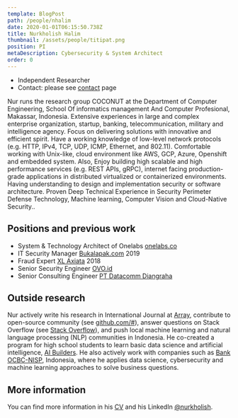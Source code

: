 ```yaml
---
template: BlogPost
path: /people/nhalim
date: 2020-01-01T06:15:50.738Z
title: Nurkholish Halim
thumbnail: /assets/people/titipat.png
position: PI
metaDescription: Cybersecurity & System Architect 
order: 0
---
```


- Independent Researcher
- Contact: please see [contact](/contact) page

Nur runs the research group COCONUT at the Department of Computer Engineering, School Of informatics management And Computer Profesional, Makassar, Indonesia. Extensive experiences in large and complex enterprise organization, startup, banking, telecommunication, military and intelligence agency. Focus on delivering solutions with innovative and efficient spirit. Have a working knowledge of low-level network protocols (e.g. HTTP, IPv4, TCP, UDP, ICMP, Ethernet, and 802.11). Comfortable working with Unix-like, cloud environment like AWS, GCP, Azure, Openshift and embedded system. Also, Enjoy building high scalable and high performance services (e.g. REST APIs, gRPC), internet facing production-grade applications in distributed virtualized or containerized environments. Having understanding to design and implementation security or software architecture. Proven Deep Technical Experience in Security Perimeter Defense Technology, Machine learning, Computer Vision and Cloud-Native Security..

## Positions and previous work

- System & Technology Architect of Onelabs [onelabs.co](https://onelabs.co/)
- IT Security Manager [Bukalapak.com](https://bukalapak.com/) 2019
- Fraud Expert [XL Axiata](https://www.xl.co.id/) 2018
- Senior Security Engineer [OVO.id](https://ovo.id/)
- Senior Consulting Engineer [PT Datacomm Diangraha](https://dcloud.id/)

## Outside research

Nur actively write his research in International Journal at [Array](https://www.sciencedirect.com/journal/array), contribute to open-source community (see [github.com/#](https://github.com/#/)), answer questions on Stack Overflow (see [Stack Overflow](https://stackoverflow.com/#)), and push local machine learning and natural language processing (NLP) communities in Indonesia. He co-created a program for high school students to learn basic data science and artificial intelligence, [AI Builders](https://#/). He also actively work with companies such as [Bank OCBC-NISP](https://www.ocbcnisp.com/), Indonesia, where he applies data science, cybersecurity and machine learning approaches to solve business questions.

## More information

You can find more information in his [CV](https://#) and his LinkedIn [@nurkholish](https://www.linkedin.com/in/nurkholish).
